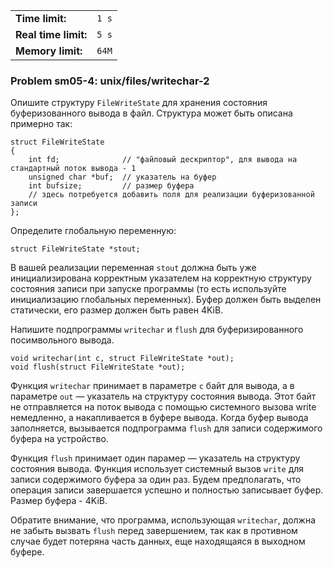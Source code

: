 |                      |       |
|----------------------|-------|
| **Time limit:**      | `1 s` |
| **Real time limit:** | `5 s` |
| **Memory limit:**    | `64M` |


### Problem sm05-4: unix/files/writechar-2

Опишите структуру `FileWriteState` для хранения состояния буферизованного вывода в файл. Структура
может быть описана примерно так:

    
    
    struct FileWriteState
    {
        int fd;              // "файловый дескриптор", для вывода на стандартный поток вывода - 1
        unsigned char *buf;  // указатель на буфер
        int bufsize;         // размер буфера
        // здесь потребуется добавить поля для реализации буферизованной записи
    };

Определите глобальную переменную:

    
    
    struct FileWriteState *stout;

В вашей реализации переменная `stout` должна быть уже инициализирована корректным указателем на
корректную структуру состояния записи при запуске программы (то есть используйте инициализацию
глобальных переменных). Буфер должен быть выделен статически, его размер должен быть равен 4KiB.

Напишите подпрограммы `writechar` и `flush` для буферизированного посимвольного вывода.

    
    
    void writechar(int c, struct FileWriteState *out);
    void flush(struct FileWriteState *out);

Функция `writechar` принимает в параметре `c` байт для вывода, а в параметре `out` — указатель на
структуру состояния вывода. Этот байт не отправляется на поток вывода с помощью системного вызова
write немедленно, а накапливается в буфере вывода. Когда буфер вывода заполняется, вызывается
подпрограмма `flush` для записи содержимого буфера на устройство.

Функция `flush` принимает один парамер — указатель на структуру состояния вывода. Функция использует
системный вызов `write` для записи содержимого буфера за один раз. Будем предполагать, что операция
записи завершается успешно и полностью записывает буфер. Размер буфера - 4KiB.

Обратите внимание, что программа, использующая `writechar`, должна не забыть вызвать `flush` перед
завершением, так как в противном случае будет потеряна часть данных, еще находящаяся в выходном
буфере.

